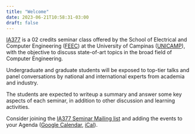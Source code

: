 ```yaml
---
title: "Welcome"
date: 2023-06-21T10:58:31-03:00
draft: false
---
```


[IA377](https://www.cpg.feec.unicamp.br/cpg/lista/caderno_horario_show.php?id=1795) is a 02 credits seminar class offered by the School of Electrical and Computer Engineering ([FEEC](https://www.fee.unicamp.br/)) at the University of Campinas ([UNICAMP](https://www.unicamp.br/)), with the objective to discuss state-of-art topics in the broad field of Computer Engineering.

Undergraduate and graduate students will be exposed to top-tier talks and panel conversations by national and international experts from academia and industry.

The students are expected to writeup a summary and answer some key aspects of each seminar, in addition to other discussion and learning activities.

Consider joining the [IA377 Seminar Mailing list](https://groups.google.com/g/ia377-feec-unicamp/) and adding the events to your Agenda ([Google Calendar](https://calendar.google.com/calendar/embed?src=c_bd56c44a65b9dae27fe531b2b5c684a6c8fdf8a410edb595be2709bc16e55942%40group.calendar.google.com&ctz=America%2FSao_Paulo
), [iCal](https://calendar.google.com/calendar/ical/c_bd56c44a65b9dae27fe531b2b5c684a6c8fdf8a410edb595be2709bc16e55942%40group.calendar.google.com/public/basic.ics)).






<!-- **Materials:**

[Slides (PDF)](https://github.com/ia377-feec-unicamp/ia377-feec-unicamp.github.io/raw/main/uploads/pdf/IA377-1S2023-Seminar-FEEC-UNICAMP-Aula-0-Intro-PUBLIC.pdf)

{{< slideshow "https://www.slideshare.net/slideshow/embed_code/key/nmvIrt9noIUwsz" >}}
-->


<!-- Google tag (gtag.js) -->
<script async src="https://www.googletagmanager.com/gtag/js?id=G-ZJM8RXWEZ2"></script>
<script>
  window.dataLayer = window.dataLayer || [];
  function gtag(){dataLayer.push(arguments);}
  gtag('js', new Date());

  gtag('config', 'G-ZJM8RXWEZ2');
</script>
